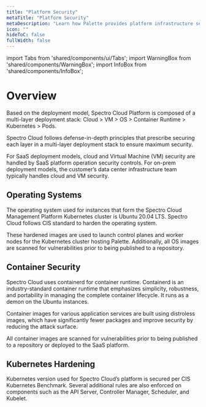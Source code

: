```yaml
---
title: "Platform Security"
metaTitle: "Platform Security"
metaDescription: "Learn how Palette provides platform infrastructure security."
icon: ""
hideToC: false
fullWidth: false
---
```


import Tabs from 'shared/components/ui/Tabs';
import WarningBox from 'shared/components/WarningBox';
import InfoBox from 'shared/components/InfoBox';

# Overview

Based on the deployment model, Spectro Cloud Platform is composed of a multi-layer deployment stack: Cloud > VM > OS > Container Runtime > Kubernetes > Pods.

Spectro Cloud follows defense-in-depth principles that prescribe securing each layer in a multi-layer deployment stack to ensure maximum security.

For SaaS deployment models, cloud and Virtual Machine (VM) security are handled by SaaS platform operation security controls. For on-prem deployment models, the customer’s data center infrastructure team typically handles cloud and VM security.

## Operating Systems

The operating system used for instances that form the Spectro Cloud Management Platform Kubernetes cluster is Ubuntu 20.04 LTS. Spectro Cloud follows CIS standard to harden the operating system.

These hardened images are used to launch control planes and worker nodes for the Kubernetes cluster hosting Palette. Additionally, all OS images are scanned for vulnerabilities prior to being published to a repository.

## Container Security

Spectro Cloud uses containerd for container runtime. Containerd is an industry-standard container runtime that emphasizes simplicity, robustness, and portability in managing the complete container lifecycle. It runs as a demon on the Ubuntu instances.

Container images for various application services are built using distroless images, which have significantly fewer packages and improve security by reducing the attack surface.

All container images are scanned for vulnerabilities prior to being published to a repository or deployed to the SaaS platform.

## Kubernetes Hardening

Kubernetes version used for Spectro Cloud’s platform is secured per CIS Kubernetes Benchmark. Several additional rules are also enforced on components such as the API Server, Controller Manager, Scheduler, and Kubelet.
